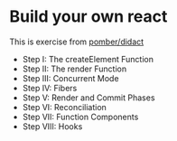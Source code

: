 # Build your own react

This is exercise from [pomber/didact](https://pomb.us/build-your-own-react/)

- Step I: The createElement Function
- Step II: The render Function
- Step III: Concurrent Mode
- Step IV: Fibers
- Step V: Render and Commit Phases
- Step VI: Reconciliation
- Step VII: Function Components
- Step VIII: Hooks
